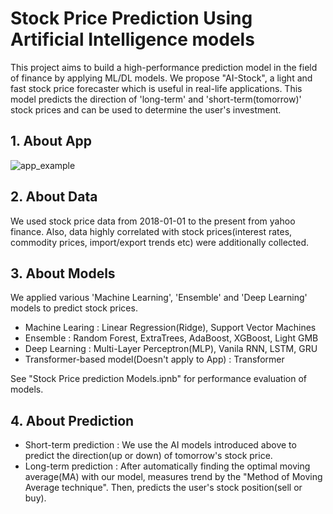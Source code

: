 # Stock Price Prediction Using Artificial Intelligence models

 This project aims to build a high-performance prediction model in the field of finance by applying ML/DL models. We propose "AI-Stock", a light and fast stock price forecaster which is useful in real-life applications.
 This model predicts the direction of 'long-term' and 'short-term(tomorrow)' stock prices and can be used to determine the user's investment.
 
## 1. About App

![app_example](https://user-images.githubusercontent.com/105137667/180596334-7555d270-85f3-4f0e-a72e-237c18080252.jpg)

## 2. About Data
We used stock price data from 2018-01-01 to the present from yahoo finance. Also, data highly correlated with stock prices(interest rates, commodity prices, import/export trends etc) were additionally collected.

## 3. About Models
We applied various 'Machine Learning', 'Ensemble' and 'Deep Learning' models to predict stock prices.

- Machine Learing : Linear Regression(Ridge), Support Vector Machines
- Ensemble : Random Forest, ExtraTrees, AdaBoost, XGBoost, Light GMB
- Deep Learning : Multi-Layer Perceptron(MLP), Vanila RNN, LSTM, GRU
- Transformer-based model(Doesn't apply to App) : Transformer

See "Stock Price prediction Models.ipnb" for performance evaluation of models.

## 4. About Prediction

- Short-term prediction : We use the AI models introduced above to predict the direction(up or down) of tomorrow's stock price.
- Long-term prediction : After automatically finding the optimal moving average(MA) with our model, measures trend by the "Method of Moving Average technique". Then, predicts the user's stock position(sell or buy).
 

